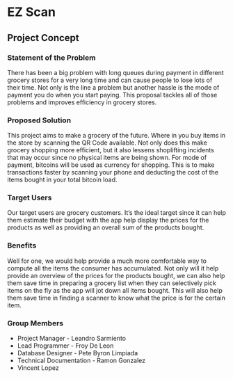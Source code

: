 # EZ Scan

## Project Concept

### Statement of the Problem
There has been a big problem with long queues during payment in different grocery stores for a very long time and can cause people to lose lots of their time. Not only is the line a problem but another hassle is the mode of payment you do when you start paying. This proposal tackles all of those problems and improves efficiency in grocery stores. 

### Proposed Solution
This project aims to make a grocery of the future. Where in you buy items in the store by scanning the QR Code available. Not only does this make grocery shopping more efficient, but it also lessens shoplifting incidents that may occur since no physical items are being shown. For mode of payment, bitcoins will be used as currency for shopping. This is to make transactions faster by scanning your phone and deducting the cost of the items bought in your total bitcoin load.

### Target Users
Our target users are grocery customers. It’s the ideal target since it can help them estimate their budget with the app help display the prices for the products as well as providing an overall sum of the products bought.

### Benefits
Well for one, we would help provide a much more comfortable way to compute all the items the consumer has accumulated. Not only will it help provide an overview of the prices for the products bought, we can also help them save time in preparing a grocery list when they can selectively pick items on the fly as the app will jot down all items bought. This will also help them save time in finding a scanner to know what the price is for the certain item.

### Group Members
- Project Manager - Leandro Sarmiento	
- Lead Programmer - Froy De Leon
- Database Designer - Pete Byron Limpiada
- Technical Documentation - Ramon Gonzalez 
- Vincent Lopez
